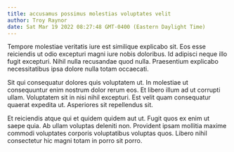 ```yaml
---
title: accusamus possimus molestias voluptates velit
author: Troy Raynor
date: Sat Mar 19 2022 08:27:48 GMT-0400 (Eastern Daylight Time)
---
```

Tempore molestiae veritatis iure est similique explicabo sit. Eos esse reiciendis ut odio excepturi magni iure nobis doloribus. Id adipisci neque illo fugit excepturi. Nihil nulla recusandae quod nulla. Praesentium explicabo necessitatibus ipsa dolore nulla totam occaecati.

 Sit qui consequatur dolores quis voluptatem ut. In molestiae ut consequuntur enim nostrum dolor rerum eos. Et libero illum ad ut corrupti ullam. Voluptatem sit in nisi nihil excepturi. Est velit quam consequatur quaerat expedita ut. Asperiores sit repellendus sit.

 Et reiciendis atque qui et quidem quidem aut ut. Fugit quos ex enim ut saepe quia. Ab ullam voluptas deleniti non. Provident ipsam mollitia maxime commodi voluptates corporis voluptatibus voluptas quos. Libero nihil consectetur hic magni totam in porro sit porro.
